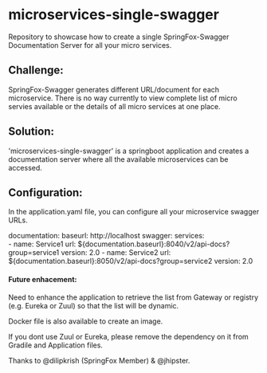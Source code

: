 # microservices-single-swagger
Repository to showcase how to create a single SpringFox-Swagger Documentation Server for all your micro services.

## Challenge:
   SpringFox-Swagger generates different URL/document for each microservice. There is no way currently to view complete list of micro servies available or the details of all micro services at one place.

## Solution:
'microservices-single-swagger' is a springboot application and creates a documentation server where all the available microservices can be accessed.

## Configuration:
In the application.yaml file, you can configure all your microservice swagger URLs.

documentation: 
  baseurl: http://localhost
  swagger: 
    services:   
      - 
        name: Service1
        url: ${documentation.baseurl}:8040/v2/api-docs?group=service1
        version: 2.0
      - 
        name: Service2
        url: ${documentation.baseurl}:8050/v2/api-docs?group=service2
        version: 2.0


#### Future enhacement:
   Need to enhance the application to retrieve the list from Gateway or registry (e.g. Eureka or Zuul) so that the list will be dynamic.

Docker file is also available to create an image. 

If you dont use Zuul or Eureka, please remove the dependency on it from Gradile and Application files.

Thanks to @dilipkrish (SpringFox Member) & @jhipster.
